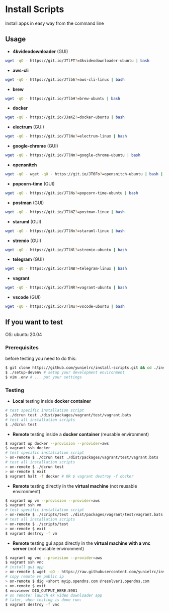 <!-- DON'T EDIT HERE, THIS IS GENERATED ON COMMIT -->
<!-- EDIT: $ vim ./scripts/gen-readme -->

# Install Scripts

Install apps in easy way from the command line

## Usage

- **4kvideodownloader** (GUI)

```sh
wget -qO - https://git.io/JTlFT?=4kvideodownloader-ubuntu | bash
```
- **aws-cli**

```sh
wget -qO - https://git.io/JTlb6?=aws-cli-linux | bash
```
- **brew**

```sh
wget -qO - https://git.io/JTlbH?=brew-ubuntu | bash
```
- **docker**

```sh
wget -qO - https://git.io/JJaKZ?=docker-ubuntu | bash
```
- **electrum** (GUI)

```sh
wget -qO - https://git.io/JTlNe?=electrum-linux | bash
```
- **google-chrome** (GUI)

```sh
wget -qO - https://git.io/JTlNm?=google-chrome-ubuntu | bash
```
- **opensnitch**

```sh
wget -qO - wget -qO - https://git.io/JT6Fo?=opensnitch-ubuntu | bash | bash
```
- **popcorn-time** (GUI)

```sh
wget -qO - https://git.io/JTlNs?=popcorn-time-ubuntu | bash
```
- **postman** (GUI)

```sh
wget -qO - https://git.io/JTlNZ?=postman-linux | bash
```
- **staruml** (GUI)

```sh
wget -qO - https://git.io/JTlNn?=staruml-linux | bash
```
- **stremio** (GUI)

```sh
wget -qO - https://git.io/JTlNl?=stremio-ubuntu | bash
```
- **telegram** (GUI)

```sh
wget -qO - https://git.io/JTlNB?=telegram-linux | bash
```
- **vagrant**

```sh
wget -qO - https://git.io/JTlNR?=vagrant-ubuntu | bash
```
- **vscode** (GUI)

```sh
wget -qO - https://git.io/JTlNu?=vscode-ubuntu | bash
```
## If you want to test

OS: ubuntu 20.04

### Prerequisites

before testing you need to do this:

```sh
$ git clone https://github.com/yunielrc/install-scripts.git && cd ./install-scripts
$ ./setup-devenv # setup your development environment
$ vim .env # ... put your settings
```

### Testing

- **Local** testing inside **docker container**

```sh
# test specific installation script
$ ./dcrun test ./dist/packages/vagrant/test/vagrant.bats
# test all installation scripts
$ ./dcrun test
```

- **Remote** testing inside a **docker container** (reusable environment)

```sh
$ vagrant up docker --provision --provider=aws
$ vagrant ssh docker
# test specific installation script
> on-remote $ ./dcrun test ./dist/packages/vagrant/test/vagrant.bats
# test all installation scripts
> on-remote $ ./dcrun test
> on-remote $ exit
$ vagrant halt -f docker # OR $ vagrant destroy -f docker
```

- **Remote** testing directly in the **virtual machine** (not reusable environment)

```sh
$ vagrant up vm --provision --provider=aws
$ vagrant ssh vm
# test specific installation script
> on-remote $ ./scripts/test ./dist/packages/vagrant/test/vagrant.bats
# test all installation scripts
> on-remote $ ./scripts/test
> on-remote $ exit
$ vagrant destroy -f vm
```

- **Remote** testing gui apps directly in the **virtual machine with a vnc server** (not reusable environment)

```sh
$ vagrant up vnc --provision --provider=aws
$ vagrant ssh vnc
# install gui app
> on-remote $ wget -qO - https://raw.githubusercontent.com/yunielrc/install-scripts/master/dist/packages/4kvideodownloader/4kvideodownloader-ubuntu | bash
# copy remote vm public ip
> on-remote $ dig +short myip.opendns.com @resolver1.opendns.com
> on-remote $ exit
$ vncviewer DIG_OUTPUT_HERE:5901
# on remote: launch 4k video downloader app
# later, when testing is done run:
$ vagrant destroy -f vnc
```

